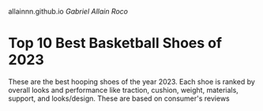  allainnn.github.io
*Gabriel Allain Roco*                               
# Top 10 Best Basketball Shoes of 2023
These are the best hooping shoes of the year 2023. Each shoe is ranked by overall looks and performance like traction, cushion, weight, materials, support, and looks/design. These are based on consumer's reviews
